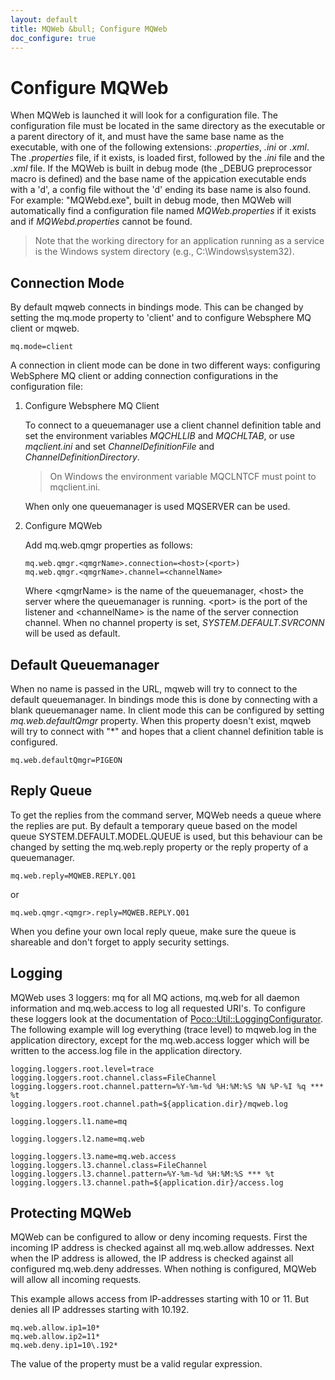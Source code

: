 ```yaml
---
layout: default
title: MQWeb &bull; Configure MQWeb
doc_configure: true
---
```


Configure MQWeb
===============

When MQWeb is launched it will look for a configuration file. The configuration 
file must be located in the same directory as the executable or a parent 
directory of it, and must have the same base name as the executable, with one 
of the following extensions: *.properties*, *.ini* or *.xml*. The *.properties* 
file, if it exists, is loaded first, followed by the *.ini* file and the *.xml* 
file. If the MQWeb is built in debug mode (the _DEBUG preprocessor macro is 
defined) and the base name of the appication executable ends with a 'd', a 
config file without the 'd' ending its base name is also found. For example: 
"MQWebd.exe", built in debug mode, then MQWeb will automatically find a 
configuration file named *MQWeb.properties* if it exists and if 
*MQWebd.properties* cannot be found.

> Note that the working directory for an application running as a service is 
> the Windows system directory (e.g., C:\Windows\system32).

Connection Mode
---------------

By default mqweb connects in bindings mode. This can be changed by setting the 
mq.mode property to 'client' and to configure Websphere MQ client or mqweb.

    mq.mode=client 

A connection in client mode can be done in two different ways: configuring
WebSphere MQ client or adding connection configurations in the configuration 
file:

1. Configure Websphere MQ Client

   To connect to a queuemanager use a client channel definition table and set the 
   environment variables *MQCHLLIB* and *MQCHLTAB*, or use *mqclient.ini* and set 
   *ChannelDefinitionFile* and *ChannelDefinitionDirectory*.

   > On Windows the environment variable MQCLNTCF must point to mqclient.ini. 

   When only one queuemanager is used MQSERVER can be used.

2. Configure MQWeb

   Add mq.web.qmgr properties as follows:

       mq.web.qmgr.<qmgrName>.connection=<host>(<port>)
       mq.web.qmgr.<qmgrName>.channel=<channelName>

   Where &lt;qmgrName&gt; is the name of the queuemanager, &lt;host&gt; the server where
   the queuemanager is running. &lt;port&gt; is the port of the listener and
   &lt;channelName&gt; is the name of the server connection channel. When no channel
   property is set, *SYSTEM.DEFAULT.SVRCONN* will be used as default.

Default Queuemanager
--------------------

When no name is passed in the URL, mqweb will try to connect to the default
queuemanager. In bindings mode this is done by connecting with a blank
queuemanager name. In client mode this can be configured by setting
*mq.web.defaultQmgr* property. When this property doesn't exist, mqweb will 
try to connect with "*" and hopes that a client channel definition table 
is configured.

    mq.web.defaultQmgr=PIGEON

Reply Queue
-----------

To get the replies from the command server, MQWeb needs a queue where the replies
are put. By default a temporary queue based on the model queue 
SYSTEM.DEFAULT.MODEL.QUEUE is used, but this behaviour can be changed by setting 
the mq.web.reply property or the reply property of a queuemanager.

    mq.web.reply=MQWEB.REPLY.Q01

or

    mq.web.qmgr.<qmgr>.reply=MQWEB.REPLY.Q01

When you define your own local reply queue, make sure the queue is shareable and
don't forget to apply security settings.

Logging
-------

MQWeb uses 3 loggers: mq for all MQ actions, mq.web for all daemon information and mq.web.access to log all requested URI's.
To configure these loggers look at the documentation of [Poco::Util::LoggingConfigurator](http://pocoproject.org/docs/Poco.Util.LoggingConfigurator.html).
The following example will log everything (trace level) to mqweb.log in the application directory, except for the mq.web.access logger
which will be written to the access.log file in the application directory.

    logging.loggers.root.level=trace
    logging.loggers.root.channel.class=FileChannel
    logging.loggers.root.channel.pattern=%Y-%m-%d %H:%M:%S %N %P-%I %q *** %t
    logging.loggers.root.channel.path=${application.dir}/mqweb.log
    
    logging.loggers.l1.name=mq
    
    logging.loggers.l2.name=mq.web
    
    logging.loggers.l3.name=mq.web.access
    logging.loggers.l3.channel.class=FileChannel
    logging.loggers.l3.channel.pattern=%Y-%m-%d %H:%M:%S *** %t
    logging.loggers.l3.channel.path=${application.dir}/access.log

Protecting MQWeb
----------------

MQWeb can be configured to allow or deny incoming requests. First the incoming
IP address is checked against all mq.web.allow addresses. Next when the IP
address is allowed, the IP address is checked against all configured mq.web.deny
addresses. When nothing is configured, MQWeb will allow all incoming requests.

This example allows access from IP-addresses starting with 10 or 11. But denies
all IP addresses starting with 10.192.

    mq.web.allow.ip1=10*
    mq.web.allow.ip2=11*
    mq.web.deny.ip1=10\.192*

The value of the property must be a valid regular expression.
